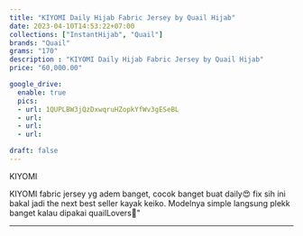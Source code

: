 ```yaml
---
title: "KIYOMI Daily Hijab Fabric Jersey by Quail Hijab"
date: 2023-04-10T14:53:22+07:00
collections: ["InstantHijab", "Quail"]
brands: "Quail"
grams: "170"
description : "KIYOMI Daily Hijab Fabric Jersey by Quail Hijab"
price: "60,000.00"

google_drive:
  enable: true
  pics:
  - url: 1QUPLBW3jQzDxwqruHZopkYfWv3gESeBL
  - url: 
  - url: 
  - url: 

draft: false
---
```


KIYOMI 

KIYOMI fabric jersey yg adem banget, cocok banget buat daily😍 fix sih ini bakal jadi the next best seller kayak keiko. Modelnya simple langsung plekk banget kalau dipakai quailLovers🥰"

---    
 
